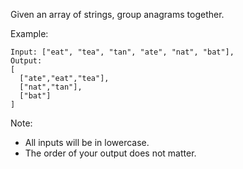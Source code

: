 Given an array of strings, group anagrams together.

Example:


```
Input: ["eat", "tea", "tan", "ate", "nat", "bat"],
Output:
[
  ["ate","eat","tea"],
  ["nat","tan"],
  ["bat"]
]
```

Note:

 - All inputs will be in lowercase.
 - The order of your output does not matter.

